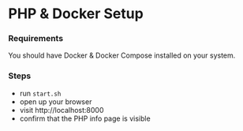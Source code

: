 # PHP & Docker Setup

### Requirements
You should have Docker & Docker Compose installed on your system.

### Steps

- run `start.sh`
- open up your browser
- visit http://localhost:8000
- confirm that the PHP info page is visible
